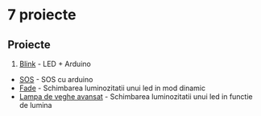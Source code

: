 # 7 proiecte

## Proiecte
1. [Blink](blink) - LED + Arduino
- [SOS](sos) - SOS cu arduino
- [Fade](fade) - Schimbarea luminozitatii unui led in mod dinamic
- [Lampa de veghe avansat](lampa_veghe_avansat) - Schimbarea luminozitatii unui led in functie de lumina
